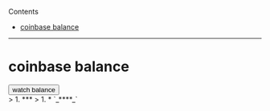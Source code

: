 <!-- START doctoc generated TOC please keep comment here to allow auto update -->
<!-- DON'T EDIT THIS SECTION, INSTEAD RE-RUN doctoc TO UPDATE -->
Contents

- [coinbase balance](#coinbase-balance)

<!-- END doctoc generated TOC please keep comment here to allow auto update -->


***
<!doctype>
<html>

<head>
<script type="text/javascript" src="../node_modules/bignumber.js/bignumber.min.js"></script>
<script type="text/javascript" src="../dist/web3-light.js"></script>
<script type="text/javascript">
   
    var Web3 = require('web3');
    var web3 = new Web3();
    web3.setProvider(new web3.providers.HttpProvider());
    function watchBalance() {
        var coinbase = web3.eth.coinbase;
        var originalBalance = web3.eth.getBalance(coinbase).toNumber();
        document.getElementById('coinbase').innerText = 'coinbase: ' + coinbase;
        document.getElementById('original').innerText = ' original balance: ' + originalBalance + '    watching...';
        web3.eth.filter('latest').watch(function() {
            var currentBalance = web3.eth.getBalance(coinbase).toNumber();
            document.getElementById("current").innerText = 'current: ' + currentBalance;
            document.getElementById("diff").innerText = 'diff:    ' + (currentBalance - originalBalance);
        });
    }
</script>
</head>
<body>
    <h1>coinbase balance</h1>
    <button type="button" onClick="watchBalance();">watch balance</button>
    <div></div>
    <div id="coinbase"></div>
    <div id="original"></div>
    <div id="current"></div>
    <div id="diff"></div>
</body>
</html>> 1. 
***
> 1. * `_****_`